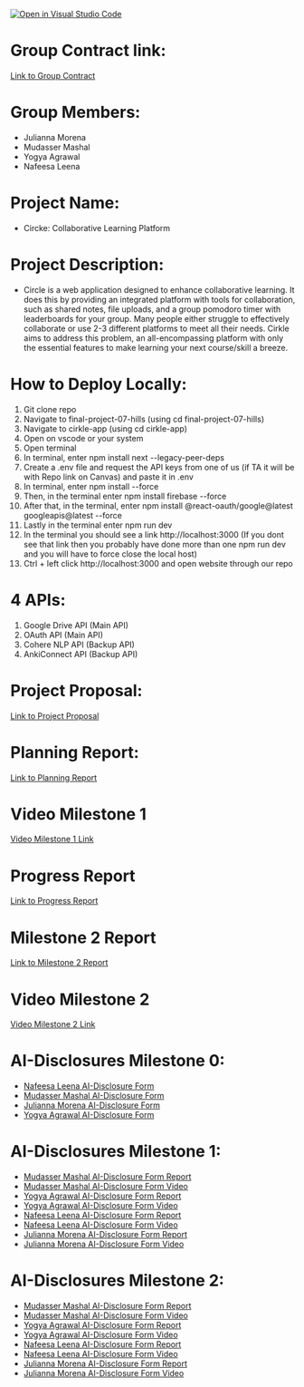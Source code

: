 [![Open in Visual Studio Code](https://classroom.github.com/assets/open-in-vscode-2e0aaae1b6195c2367325f4f02e2d04e9abb55f0b24a779b69b11b9e10269abc.svg)](https://classroom.github.com/online_ide?assignment_repo_id=17914869&assignment_repo_type=AssignmentRepo)

# Group Contract link:
[Link to Group Contract](docs/contract/CMPT-276-Group7-Contract.pdf)

# Group Members:
- Julianna Morena
- Mudasser Mashal
- Yogya Agrawal
- Nafeesa Leena

# Project Name:
- Circke: Collaborative Learning Platform

# Project Description:
- Circle is a web application designed to enhance collaborative learning. 
It does this by providing an integrated platform with tools for collaboration, 
such as shared notes, file uploads, and a group pomodoro timer with 
leaderboards for your group. Many people either struggle to effectively collaborate 
or use 2-3 different platforms to meet all their needs. Cirkle aims to address this problem, 
an all-encompassing platform with only the essential features to make learning your
 next course/skill a breeze.

# How to Deploy Locally:
1. Git clone repo
2. Navigate to final-project-07-hills (using cd final-project-07-hills)
3. Navigate to cirkle-app (using cd cirkle-app)
4. Open on vscode or your system
5. Open terminal
6. In terminal, enter npm install next --legacy-peer-deps
7. Create a .env file and request the API keys from one of us (if TA it will be with Repo link on Canvas) and paste it in .env
8. In terminal, enter npm install --force
9. Then, in the terminal enter npm install firebase --force
10. After that, in the terminal, enter npm install @react-oauth/google@latest googleapis@latest --force
11. Lastly in the terminal enter npm run dev
12. In the terminal you should see a link http://localhost:3000 (If you dont see that link then you probably have done more than one npm run dev and you will have to force close the local host)
13. Ctrl + left click http://localhost:3000 and open website through our repo

# 4 APIs:
1. Google Drive API (Main API)
2. OAuth API (Main API)
3. Cohere NLP API (Backup API)
4. AnkiConnect API (Backup API)

# Project Proposal:
[Link to Project Proposal](docs/proposal/Proposal_Project_CMPT276.pdf)

# Planning Report:
[Link to Planning Report](docs/reports/CMPT-276-M1-Report.pdf)

# Video Milestone 1
[Video Milestone 1 Link](https://drive.google.com/file/d/18Ssu78-thtO6I0n-fLGf6IYGUS6D3XRS/view?usp=sharing)

# Progress Report
[Link to Progress Report](docs/reports/progress-report.pdf)

# Milestone 2 Report
[Link to Milestone 2 Report](docs/reports/CMPT-276-M2-Report.pdf)

# Video Milestone 2
[Video Milestone 2 Link](https://drive.google.com/file/d/1nkxcNTN5n1uol579fc_cvPrIqeKvj9dN/view?usp=sharing)

# AI-Disclosures Milestone 0:
- [Nafeesa Leena AI-Disclosure Form](docs/ai-disclosures/P0_AI_Declaration_Nafeesa_Leena_301576890.pdf)
- [Mudasser Mashal AI-Disclosure Form](docs/ai-disclosures/P0_AI_Declaration_Mudasser_Mashal_301562811.pdf)
- [Julianna Morena AI-Disclosure Form](docs/ai-disclosures/P0_AI_Declaration_Julianna_Morena_301577023.pdf)
- [Yogya Agrawal AI-Disclosure Form](docs/ai-disclosures/P0_AI_Declaration_Yogya_Agrawal_301590908.pdf)

# AI-Disclosures Milestone 1:
- [Mudasser Mashal AI-Disclosure Form Report](docs/ai-disclosures/P1_Report_AI_Declaration_Mudasser_Mashal_301562811.pdf)
- [Mudasser Mashal AI-Disclosure Form Video](docs/ai-disclosures/P1_Video_AI_Declaration_Mudasser_Mashal_301562811.pdf)
- [Yogya Agrawal AI-Disclosure Form Report](docs/ai-disclosures/P1_Report_AI_Declaration_Yogya_Agrawal_301590908.pdf)
- [Yogya Agrawal AI-Disclosure Form Video](docs/ai-disclosures/P1_Video_AI_Declaration_Yogya_Agrawal_301590908.pdf)
- [Nafeesa Leena AI-Disclosure Form Report](docs/ai-disclosures/P1_Report_AI_Declaration_Nafeesa_Leena_301576890.pdf)
- [Nafeesa Leena AI-Disclosure Form Video](docs/ai-disclosures/P1_Video_AI_Declaration_Nafeesa_Leena_301576890.pdf)
- [Julianna Morena AI-Disclosure Form Report](docs/ai-disclosures/P1_Report_AI_Declaration_Julianna_Morena_301577023.pdf)
- [Julianna Morena AI-Disclosure Form Video](docs/ai-disclosures/P1_Video_AI_Declaration_Julianna_Morena_301577023.pdf)

# AI-Disclosures Milestone 2:
- [Mudasser Mashal AI-Disclosure Form Report]()
- [Mudasser Mashal AI-Disclosure Form Video]()
- [Yogya Agrawal AI-Disclosure Form Report]()
- [Yogya Agrawal AI-Disclosure Form Video]()
- [Nafeesa Leena AI-Disclosure Form Report]()
- [Nafeesa Leena AI-Disclosure Form Video]()
- [Julianna Morena AI-Disclosure Form Report]()
- [Julianna Morena AI-Disclosure Form Video]()
